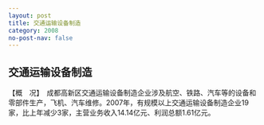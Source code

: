 ```yaml
---
layout: post
title: 交通运输设备制造
category: 2008
no-post-nav: false
---
```


##  交通运输设备制造

【概　况】　成都高新区交通运输设备制造企业涉及航空、铁路、汽车等的设备和零部件生产，飞机、汽车维修。2007年，有规模以上交通运输设备制造企业19家，比上年减少3家，主营业务收入14.14亿元、利润总额1.61亿元。
 
